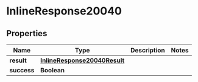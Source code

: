 # InlineResponse20040

## Properties
Name | Type | Description | Notes
------------ | ------------- | ------------- | -------------
**result** | [**InlineResponse20040Result**](InlineResponse20040Result.md) |  | 
**success** | **Boolean** |  | 
